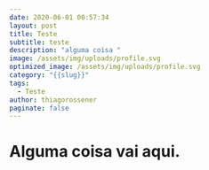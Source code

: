 ```yaml
---
date: 2020-06-01 00:57:34
layout: post
title: Teste
subtitle: teste
description: "alguma coisa "
image: /assets/img/uploads/profile.svg
optimized_image: /assets/img/uploads/profile.svg
category: "{{slug}}"
tags:
  - Teste
author: thiagorossener
paginate: false
---
```


# Alguma coisa vai aqui.
